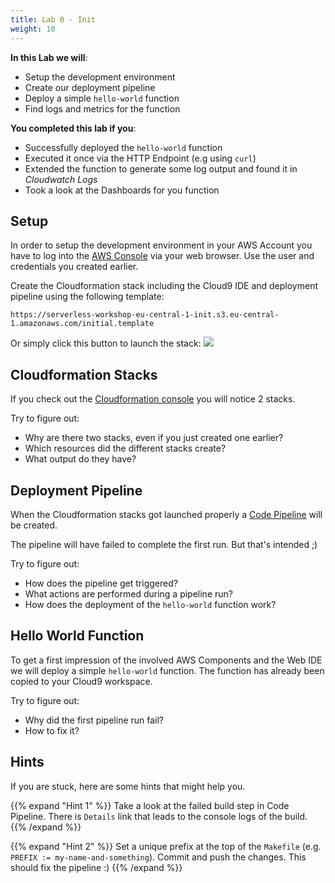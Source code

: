 ```yaml
---
title: Lab 0 - Init
weight: 10
---
```


**In this Lab we will**:

- Setup the development environment
- Create our deployment pipeline
- Deploy a simple `hello-world` function
- Find logs and metrics for the function

**You completed this lab if you**:

- Successfully deployed the `hello-world` function
- Executed it once via the HTTP Endpoint (e.g using `curl`)
- Extended the function to generate some log output and found it in *Cloudwatch Logs*
- Took a look at the Dashboards for you function

## Setup

In order to setup the development environment in your AWS Account you have to log into the [AWS Console](https://console.aws.amazon.com/) via your
web browser. Use the user and credentials you created earlier.

Create the Cloudformation stack including the Cloud9 IDE and deployment pipeline using the following template:
```
https://serverless-workshop-eu-central-1-init.s3.eu-central-1.amazonaws.com/initial.template
```

Or simply click this button to launch the stack: [<img src="https://s3.amazonaws.com/cloudformation-examples/cloudformation-launch-stack.png">](https://console.aws.amazon.com/cloudformation/home?region=eu-central-1#/stacks/new?stackName=serverless-workshop&templateURL=https://serverless-workshop-eu-central-1-init.s3.eu-central-1.amazonaws.com/initial.template)

## Cloudformation Stacks

If you check out the [Cloudformation console](https://eu-central-1.console.aws.amazon.com/cloudformation/home?region=eu-central-1) you will notice 2 stacks.

Try to figure out:

- Why are there two stacks, even if you just created one earlier?
- Which resources did the different stacks create?
- What output do they have?

## Deployment Pipeline

When the Cloudformation stacks got launched properly a [Code Pipeline](https://eu-central-1.console.aws.amazon.com/codesuite/codepipeline/home?region=eu-central-1) will be created.

The pipeline will have failed to complete the first run. But that's intended ;)

Try to figure out:

- How does the pipeline get triggered?
- What actions are performed during a pipeline run?
- How does the deployment of the `hello-world` function work?

## Hello World Function

To get a first impression of the involved AWS Components and the Web IDE we will deploy a simple `hello-world` function. The function has already been copied to your Cloud9 workspace.

Try to figure out:

- Why did the first pipeline run fail? 
- How to fix it?

## Hints

If you are stuck, here are some hints that might help you.

{{% expand "Hint 1" %}}
Take a look at the failed build step in Code Pipeline. There is `Details` link that leads to the console logs of the build.
{{% /expand %}}

{{% expand "Hint 2" %}}
Set a unique prefix at the top of the `Makefile` (e.g. `PREFIX := my-name-and-something`). Commit and push the changes. This should fix the pipeline :)
{{% /expand %}}

